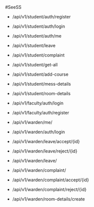 #SeeSS
- /api/v1/student/auth/register
- /api/v1/student/auth/login
- /api/v1/student/auth/me
- /api/v1/student/leave
- /api/v1/student/complaint
- /api/v1/student/get-all
- /api/v1/student/add-course
- /api/v1/student/mess-details
- /api/v1/student/room-details

- /api/v1/faculty/auth/login
- /api/v1/faculty/auth/register

- /api/v1/warden/me/
- /api/v1/warden/auth/login
- /api/v1/warden/leave/accept/{id}
- /api/v1/warden/leave/reject/{id}
- /api/v1/warden/leave/
- /api/v1/warden/complaint/
- /api/v1/warden/complaint/accept/{id}
- /api/v1/warden/complaint/reject/{id}
- /api/v1/warden/room-details/create


